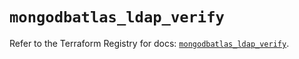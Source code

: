 # `mongodbatlas_ldap_verify`

Refer to the Terraform Registry for docs: [`mongodbatlas_ldap_verify`](https://registry.terraform.io/providers/mongodb/mongodbatlas/1.16.0/docs/resources/ldap_verify).

